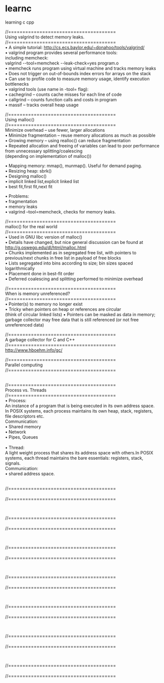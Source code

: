 # learnc
learning c cpp <br />


//======================================<br />
Using valgrind to detect memory leaks. <br />
//======================================<br />
• A simple tutorial: http://cs.ecs.baylor.edu/~donahoo/tools/valgrind/   <br />
• valgrind program provides several performance tools:   <br />
including memcheck:   <br />
valgrind --tool=memcheck --leak-check=yes program.o  <br />
• memcheck runs program using virtual machine and tracks memory leaks    <br />
• Does not trigger on out-of-bounds index errors for arrays on the stack  <br />
• Can use to profile code to measure memory usage, identify execution bottlenecks <br />
• valgrind tools (use name in -tool= flag): <br />
   • cachegrind – counts cache misses for each line of code <br />
   • callgrind – counts function calls and costs in program <br />
   • massif – tracks overall heap usage  <br />
   
//====================================== <br />
Using malloc() <br />
//====================================== <br />
Minimize overhead – use fewer, larger allocations <br />
• Minimize fragmentation – reuse memory allocations as much as possible <br />
• Growing memory – using realloc() can reduce fragmentation <br />
• Repeated allocation and freeing of variables can lead to poor performance from unnecessary splitting/coalescing <br />
(depending on implementation of malloc())  <br />


• Mapping memory: mmap(), munmap(). Useful for demand paging. <br />
• Resizing heap: sbrk() <br />
• Designing malloc() <br />
• implicit linked list,explicit linked list <br />
• best fit,first fit,next fit <br />

• Problems:<br />
   • fragmentation<br />
   • memory leaks<br />
   • valgrind –tool=memcheck, checks for memory leaks.<br />


//====================================== <br />
malloc() for the real world <br />
//====================================== <br />
• Used in GNU libc version of malloc() <br />
• Details have changed, but nice general discussion can be found at <br />
http://g.oswego.edu/dl/html/malloc.html <br />
• Chunks implemented as in segregated free list, with pointers to previous/next chunks in free list in payload of free blocks <br />
• Lists segregated into bins according to size; bin sizes spaced logarithmically <br />
• Placement done in best-fit order <br />
• Deferred coalescing and splitting performed to minimize overhead  <br />

//====================================== <br />
When is memory unreferenced? <br />
//====================================== <br />
• Pointer(s) to memory no longer exist <br />
• Tricky when pointers on heap or references are circular <br />
(think of circular linked lists)
• Pointers can be masked as data in memory; garbage collector may free data that is still referenced (or not free unreferenced data)  <br />

//====================================== <br />
A garbage collector for C and C++ <br />
//====================================== <br />
http://www.hboehm.info/gc/
 <br />
 
   
 //====================================== <br />
 Parallel computing <br />
 //====================================== <br />
 
 <br />
 //====================================== <br />
 Process vs. Threads <br />
 //====================================== <br />
 • Process:  <br />
   An instance of a program that is being executed in its own address space. In POSIX systems, each process maintains its own heap, stack, registers, file descriptors etc. <br />
Communication: <br />
   • Shared memory <br />
   • Network <br />
   • Pipes, Queues <br />
    <br />
• Thread:  <br />
   A light weight process that shares its address space with others.In POSIX systems, each thread maintains the bare essentials: registers, stack, signals.  <br />
Communication: <br />
• shared address space.  <br />
  <br />
  
  //====================================== <br />
 <br />
 //====================================== <br />
 
  <br />
  
  //====================================== <br />
 <br />
 //====================================== <br />
 
  <br />
  
  //====================================== <br />
 <br />
 //====================================== <br />
 
  <br />
  
  //====================================== <br />
 <br />
 //====================================== <br />
 
  <br />
  
  //====================================== <br />
 <br />
 //====================================== <br />
 
  <br />
  
  
  //====================================== <br />
 <br />
 //====================================== <br />
 
  <br />
  
  
  //====================================== <br />
 <br />
 //====================================== <br />
 
  <br />
